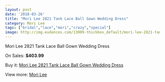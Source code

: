 ```yaml
---
layout: post
date: '2018-03-26'
title: "Mori Lee 2821 Tank Lace Ball Gown Wedding Dress"
category: Mori Lee
tags: ["bridal","lace","mori","crazy","special"]
image: http://img.eudances.com/13009-thickbox_default/mori-lee-2821-tank-lace-ball-gown-wedding-dress.jpg
---
```

Mori Lee 2821 Tank Lace Ball Gown Wedding Dress

On Sales: **$403.99**
<a href="https://www.eudances.com/en/mori-lee/3956-mori-lee-2821-tank-lace-ball-gown-wedding-dress.html"><amp-img layout="responsive" width="600" height="600" src="//img.eudances.com/13009-thickbox_default/mori-lee-2821-tank-lace-ball-gown-wedding-dress.jpg" alt="Mori Lee 2821 Tank Lace Ball Gown Wedding Dress 0" /></a>
<a href="https://www.eudances.com/en/mori-lee/3956-mori-lee-2821-tank-lace-ball-gown-wedding-dress.html"><amp-img layout="responsive" width="600" height="600" src="//img.eudances.com/13013-thickbox_default/mori-lee-2821-tank-lace-ball-gown-wedding-dress.jpg" alt="Mori Lee 2821 Tank Lace Ball Gown Wedding Dress 1" /></a>
<a href="https://www.eudances.com/en/mori-lee/3956-mori-lee-2821-tank-lace-ball-gown-wedding-dress.html"><amp-img layout="responsive" width="600" height="600" src="//img.eudances.com/13012-thickbox_default/mori-lee-2821-tank-lace-ball-gown-wedding-dress.jpg" alt="Mori Lee 2821 Tank Lace Ball Gown Wedding Dress 2" /></a>
<a href="https://www.eudances.com/en/mori-lee/3956-mori-lee-2821-tank-lace-ball-gown-wedding-dress.html"><amp-img layout="responsive" width="600" height="600" src="//img.eudances.com/13011-thickbox_default/mori-lee-2821-tank-lace-ball-gown-wedding-dress.jpg" alt="Mori Lee 2821 Tank Lace Ball Gown Wedding Dress 3" /></a>
<a href="https://www.eudances.com/en/mori-lee/3956-mori-lee-2821-tank-lace-ball-gown-wedding-dress.html"><amp-img layout="responsive" width="600" height="600" src="//img.eudances.com/13010-thickbox_default/mori-lee-2821-tank-lace-ball-gown-wedding-dress.jpg" alt="Mori Lee 2821 Tank Lace Ball Gown Wedding Dress 4" /></a>

Buy it: [Mori Lee 2821 Tank Lace Ball Gown Wedding Dress](https://www.eudances.com/en/mori-lee/3956-mori-lee-2821-tank-lace-ball-gown-wedding-dress.html "Mori Lee 2821 Tank Lace Ball Gown Wedding Dress")

View more: [Mori Lee](https://www.eudances.com/en/9-mori-lee "Mori Lee")
